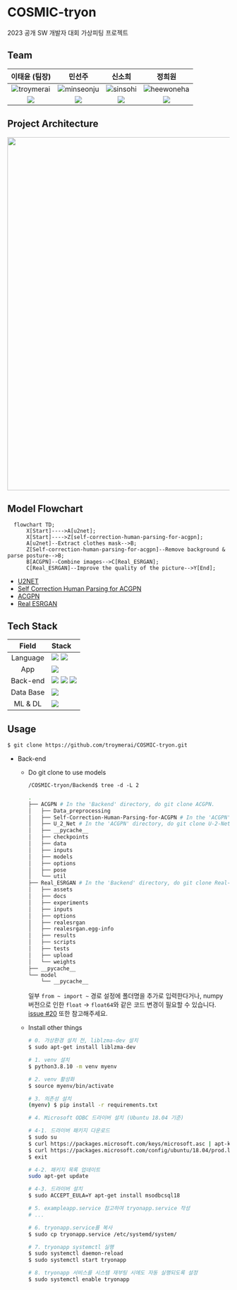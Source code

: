 # COSMIC-tryon
2023 공개 SW 개발자 대회 가상피팅 프로젝트


## Team

| **이태윤 (팀장)** | **민선주** | **신소희** | **정희원** |
|:---:|:---:|:---:|:---:|
| ![troymerai](https://github.com/troymerai.png) | ![minseonju](https://github.com/minseonju.png) | ![sinsohi](https://github.com/sinsohi.png) | ![heewoneha](https://github.com/heewoneha.png) |
| <a href="mailto:16alexandros57@gmail.com"><img src="https://img.shields.io/badge/EMAIL-F0F0F0?style=flat-square&logo=Gmail&logoColor=orange&link=mailto:16alexandros57@gmail.com"/></a> | <a href="mailto:10sc1108@naver.com"><img src="https://img.shields.io/badge/EMAIL-F0F0F0?style=flat-square&logo=Gmail&logoColor=orange&link=mailto:10sc1108@naver.com"/></a> | <a href="mailto:sinsohi4280@gmail.com"><img src="https://img.shields.io/badge/EMAIL-F0F0F0?style=flat-square&logo=Gmail&logoColor=orange&link=mailto:sinsohi4280@gmail.com"/></a> | <a href="mailto:jhw07191@gmail.com"><img src="https://img.shields.io/badge/EMAIL-F0F0F0?style=flat-square&logo=Gmail&logoColor=orange&link=mailto:jhw07191@gmail.com"/></a> |


## Project Architecture
<img align="center" width="800" src="https://github.com/troymerai/COSMIC-tryon/assets/74031620/53a7432e-a050-4302-8ad6-01013310dd73">


## Model Flowchart

```mermaid
  flowchart TD;
      X[Start]---->A[u2net];
      X[Start]---->Z[self-correction-human-parsing-for-acgpn];
      A[u2net]--Extract clothes mask-->B;
      Z[Self-correction-human-parsing-for-acgpn]--Remove background & parse posture-->B;
      B[ACGPN]--Combine images-->C[Real_ESRGAN];
      C[Real_ESRGAN]--Improve the quality of the picture-->Y[End];
```

- [U2NET](https://github.com/xuebinqin/U-2-Net)
- [Self Correction Human Parsing for ACGPN](https://github.com/GoGoDuck912/Self-Correction-Human-Parsing)
- [ACGPN](https://github.com/minar09/ACGPN)
- [Real ESRGAN](https://github.com/xinntao/Real-ESRGAN)


## Tech Stack

| Field | Stack |
|:---:|:---|
| Language | <img src="https://img.shields.io/badge/Python-3776AB?style=for-the-badge&logo=Python&logoColor=white"/> <img src="https://img.shields.io/badge/Dart-58ACFA?style=for-the-badge&logo=dart&logoColor=013ADF"/> |
| App | <img src="https://img.shields.io/badge/Flutter-FAFAFA?style=for-the-badge&logo=flutter&logoColor=013ADF"/> |
| Back-end | <img src="https://img.shields.io/badge/Flask-black?style=for-the-badge&logo=flask&logoColor=white"/> <img src="https://img.shields.io/badge/Gunicorn-E6E6E6?style=for-the-badge&logo=gunicorn&logoColor=298A08"/> <img src="https://img.shields.io/badge/Nginx-21610B?style=for-the-badge&logo=Nginx&logoColor=white"/> |
| Data Base |  <img src="https://img.shields.io/badge/Azure SQL DB (MSSQL)-017CEE?style=for-the-badge&logo=microsoft&logoColor=white"/>  |
| ML & DL |  <img src="https://img.shields.io/badge/Google Colab-gray?style=for-the-badge&logo=googlecolab&logoColor=FF8000"/>  |


## Usage

```bash
$ git clone https://github.com/troymerai/COSMIC-tryon.git
```

- Back-end

  - Do git clone to use models

    `/COSMIC-tryon/Backend$ tree -d -L 2`

    ```bash
    .
    ├── ACGPN # In the 'Backend' directory, do git clone ACGPN.
    │   ├── Data_preprocessing
    │   ├── Self-Correction-Human-Parsing-for-ACGPN # In the 'ACGPN' directory, do git clone Self-Correction-Human-Parsing-for-ACGPN.
    │   ├── U_2_Net # In the 'ACGPN' directory, do git clone U-2-Net, and change the name of this folder like this.
    │   ├── __pycache__
    │   ├── checkpoints
    │   ├── data
    │   ├── inputs
    │   ├── models
    │   ├── options
    │   ├── pose
    │   └── util
    ├── Real_ESRGAN # In the 'Backend' directory, do git clone Real-ESRGAN, and change the name of this folder like this.
    │   ├── assets
    │   ├── docs
    │   ├── experiments
    │   ├── inputs
    │   ├── options
    │   ├── realesrgan
    │   ├── realesrgan.egg-info
    │   ├── results
    │   ├── scripts
    │   ├── tests
    │   ├── upload
    │   └── weights
    ├── __pycache__
    └── model
        └── __pycache__
    ```
    
    일부 `from ~ import ~` 경로 설정에 폴더명을 추가로 입력한다거나, numpy 버전으로 인한 `float` → `float64`와 같은 코드 변경이 필요할 수 있습니다. [issue #20](https://github.com/troymerai/COSMIC-tryon/issues/20) 또한 참고해주세요.

  - Install other things

    ```bash
    # 0. 가상환경 설치 전, liblzma-dev 설치
    $ sudo apt-get install liblzma-dev

    # 1. venv 설치
    $ python3.8.10 -m venv myenv

    # 2. venv 활성화
    $ source myenv/bin/activate

    # 3. 의존성 설치
    (myenv) $ pip install -r requirements.txt

    # 4. Microsoft ODBC 드라이버 설치 (Ubuntu 18.04 기준)
    
    # 4-1. 드라이버 패키지 다운로드
    $ sudo su
    $ curl https://packages.microsoft.com/keys/microsoft.asc | apt-key add -
    $ curl https://packages.microsoft.com/config/ubuntu/18.04/prod.list > /etc/apt/sources.list.d/mssql-release.list
    $ exit

    # 4-2. 패키지 목록 업데이트
    sudo apt-get update

    # 4-3. 드라이버 설치
    $ sudo ACCEPT_EULA=Y apt-get install msodbcsql18

    # 5. exampleapp.service 참고하여 tryonapp.service 작성
    # ...

    # 6. tryonapp.service를 복사
    $ sudo cp tryonapp.service /etc/systemd/system/

    # 7. tryonapp systemctl 실행
    $ sudo systemctl daemon-reload
    $ sudo systemctl start tryonapp

    # 8. tryonapp 서비스를 시스템 재부팅 시에도 자동 실행되도록 설정
    $ sudo systemctl enable tryonapp
    ```
